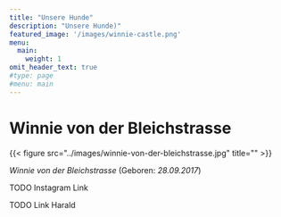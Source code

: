 ```yaml
---
title: "Unsere Hunde"
description: "Unsere Hunde)"
featured_image: '/images/winnie-castle.png'
menu:
  main:
    weight: 1
omit_header_text: true
#type: page
#menu: main
---
```


# Winnie von der Bleichstrasse

{{< figure src="../images/winnie-von-der-bleichstrasse.jpg" title="" >}}  

_Winnie von der Bleichstrasse_ (Geboren: _28.09.2017_)

TODO Instagram Link

TODO Link Harald 